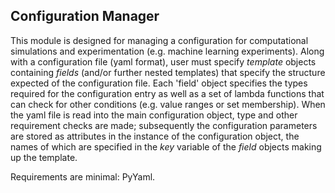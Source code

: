 ## Configuration Manager

This module is designed for managing a configuration for computational simulations and experimentation (e.g. machine learning experiments). Along with a configuration file (yaml format), user must specify _template_ objects containing _fields_ (and/or further nested templates) that specify the structure expected of the configuration file. Each 'field' object specifies the types required for the configuration entry as well as a set of lambda functions that can check for other conditions (e.g. value ranges or set membership). When the yaml file is read into the main configuration object, type and other requirement checks are made; subsequently the configuration parameters are stored as attributes in the instance of the configuration object, the names of which are specified in the _key_ variable of the _field_ objects making up the template.

Requirements are minimal: PyYaml.